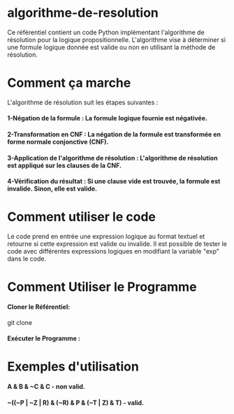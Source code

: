 # algorithme-de-resolution
Ce référentiel contient un code Python implémentant l'algorithme de résolution pour la logique propositionnelle. L'algorithme vise à déterminer si une formule logique donnée est valide ou non en utilisant la méthode de résolution.
# Comment ça marche
L'algorithme de résolution suit les étapes suivantes :

#### 1-Négation de la formule : La formule logique fournie est négativée.
#### 2-Transformation en CNF : La négation de la formule est transformée en forme normale conjonctive (CNF).
#### 3-Application de l'algorithme de résolution : L'algorithme de résolution est appliqué sur les clauses de la CNF.
#### 4-Vérification du résultat : Si une clause vide est trouvée, la formule est invalide. Sinon, elle est valide.
# Comment utiliser le code
Le code prend en entrée une expression logique au format textuel et retourne si cette expression est valide ou invalide.
Il est possible de tester le code avec différentes expressions logiques en modifiant la variable "exp" dans le code.
# Comment Utiliser le Programme
#### Cloner le Référentiel:
git clone <url-du-referentiel>
#### Exécuter le Programme :

# Exemples d'utilisation
#### A & B & ~C & C  - non valid.
#### ~((~P | ~Z | R) & (~R) & P & (~T | Z) & T) - valid.
